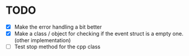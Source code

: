 # TODO

- [x] Make the error handling a bit better
- [x] Make a class / object for checking if the event struct is a empty one. (other implementation)
- [ ] Test stop method for the cpp class